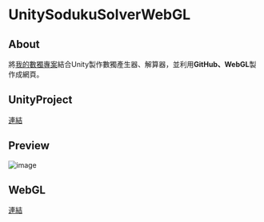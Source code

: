 # UnitySodukuSolverWebGL
## About
將[我的數獨專案](https://github.com/suu0319/Sudoku)結合Unity製作數獨產生器、解算器，並利用**GitHub、WebGL**製作成網頁。

## UnityProject
[連結](https://suu0319.github.io/UnitySodukuSolverWebGL/](https://github.com/suu0319/UnitySodukuSolver))

## Preview
![image](https://github.com/suu0319/UnitySodukuSolver/assets/59763965/b15ff344-a039-4197-98fd-31a98f1cb779)

## WebGL
[連結](https://suu0319.github.io/UnitySodukuSolverWebGL/)
